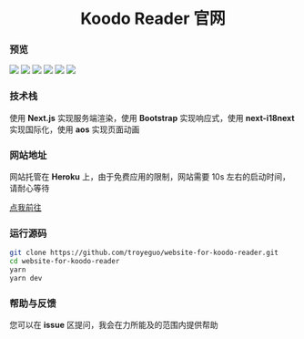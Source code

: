 <h1 align="center">Koodo Reader 官网</h1>

### 预览

<img src="https://i.loli.net/2020/07/10/tefqGiAIj8D6Qyk.png">
<img src="https://i.loli.net/2020/05/24/8M2eTfdl3VQDgm5.png">
<img src="https://i.loli.net/2020/05/24/Nbh758dHlC6uLg1.png">
<img src="https://i.loli.net/2020/07/10/kqI7Lzwu3tij8E1.png">
<img src="https://i.loli.net/2020/05/24/DtfnCZb91EsVNyv.png">
<img src="https://i.loli.net/2020/07/10/U42KtBfmTjPMCOH.png">

### 技术栈

使用 **Next.js** 实现服务端渲染，使用 **Bootstrap** 实现响应式，使用 **next-i18next** 实现国际化，使用 **aos** 实现页面动画

### 网站地址

网站托管在 **Heroku** 上，由于免费应用的限制，网站需要 10s 左右的启动时间，请耐心等待

[点我前往](https://koodo.960960.xyz)

### 运行源码

```bash
git clone https://github.com/troyeguo/website-for-koodo-reader.git
cd website-for-koodo-reader
yarn
yarn dev
```

### 帮助与反馈

您可以在 **issue** 区提问，我会在力所能及的范围内提供帮助
